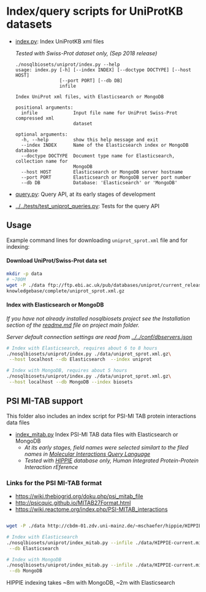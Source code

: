 
# Index/query scripts for UniProtKB datasets

* [index.py](index.py): Index UniProtKB xml files
  
  _Tested with Swiss-Prot dataset only, (Sep 2018 release)_
  
    ```
    ./nosqlbiosets/uniprot/index.py --help
    usage: index.py [-h] [--index INDEX] [--doctype DOCTYPE] [--host HOST]
                    [--port PORT] [--db DB]
                    infile
    
    Index UniProt xml files, with Elasticsearch or MongoDB
    
    positional arguments:
      infile             Input file name for UniProt Swiss-Prot compressed xml
                         dataset
    
    optional arguments:
      -h, --help         show this help message and exit
      --index INDEX      Name of the Elasticsearch index or MongoDB database
      --doctype DOCTYPE  Document type name for Elasticsearch, collection name for
                         MongoDB
      --host HOST        Elasticsearch or MongoDB server hostname
      --port PORT        Elasticsearch or MongoDB server port number
      --db DB            Database: 'Elasticsearch' or 'MongoDB'
    ```

* [query.py](query.py): Query API, at its early stages of development

* [../../tests/test_uniprot_queries.py](../../tests/test_uniprot_queries.py):
 Tests for the query API

                                      
## Usage

Example command lines for downloading `uniprot_sprot.xml` file and for indexing:

#### Download UniProt/Swiss-Prot data set

```bash
mkdir -p data
# ~700M
wget -P ./data ftp://ftp.ebi.ac.uk/pub/databases/uniprot/current_release/\
knowledgebase/complete/uniprot_sprot.xml.gz
```

#### Index with Elasticsearch or MongoDB
_If you have not already installed nosqlbiosets project see the Installation
section of the [readme.md](../../readme.md) file on project main folder._

_Server default connection settings are read from [../../conf/dbservers.json](
../../conf/dbservers.json
)_

```bash
# Index with Elasticsearch, requires about 6 to 8 hours
./nosqlbiosets/uniprot/index.py ./data/uniprot_sprot.xml.gz\
 --host localhost --db Elasticsearch  --index uniprot

# Index with MongoDB, requires about 5 hours
./nosqlbiosets/uniprot/index.py ./data/uniprot_sprot.xml.gz\
 --host localhost --db MongoDB --index biosets
```

## PSI MI-TAB support

This folder also includes an index script for PSI-MI TAB protein interactions
data files

* [index_mitab.py](index_mitab.py) Index PSI-MI TAB data files
 with Elasticsearch or MongoDB
  * _At its early stages, field names were selected similart to
   the filed names in [Molecular Interactions Query Language](
   http://psicquic.github.io/MiqlReference27.html)_
  * _Tested with [HIPPIE](http://cbdm-01.zdv.uni-mainz.de/~mschaefer/hippie)
   database only, Human Integrated Protein-Protein Interaction rEference_ 
 
 ### Links for the PSI MI-TAB format
 - https://wiki.thebiogrid.org/doku.php/psi_mitab_file
 - http://psicquic.github.io/MITAB27Format.html
 - https://wiki.reactome.org/index.php/PSI-MITAB_interactions
 
```bash

wget -P ./data http://cbdm-01.zdv.uni-mainz.de/~mschaefer/hippie/HIPPIE-current.mitab.txt

# Index with Elasticsearch
./nosqlbiosets/uniprot/index_mitab.py --infile ./data/HIPPIE-current.mitab.txt\
 --db Elasticsearch

# Index with MongoDB
./nosqlbiosets/uniprot/index_mitab.py --infile ./data/HIPPIE-current.mitab.txt\
 --db MongoDB
```
 HIPPIE indexing takes ~8m with MongoDB, ~2m with Elasticsearch
 